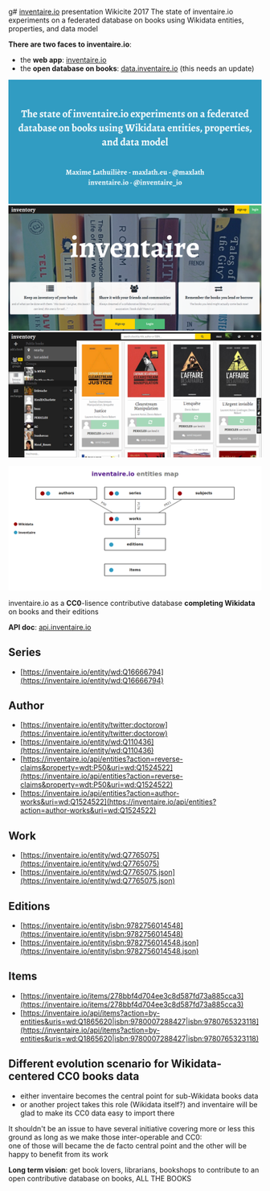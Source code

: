 g# [inventaire.io](https://inventaire.io) presentation Wikicite 2017
The state of inventaire.io experiments on a federated database on books using Wikidata entities, properties, and data model

**There are two faces to inventaire.io**:
* the **web app**: [inventaire.io](https://inventaire.io)
* the **open database on books**: [data.inventaire.io](https://data.inventaire.io) (this needs an update)

![1](https://raw.githubusercontent.com/inventaire/wikicite/gh-pages/screenshots/1.png)
![2](https://raw.githubusercontent.com/inventaire/wikicite/gh-pages/screenshots/2.png)
![3](https://raw.githubusercontent.com/inventaire/wikicite/gh-pages/screenshots/3.png)
<!-- ![4](https://raw.githubusercontent.com/inventaire/wikicite/gh-pages/screenshots/4.png) -->
![5](https://raw.githubusercontent.com/inventaire/wikicite/gh-pages/screenshots/5.png)

inventaire.io as a **CC0**-lisence contributive database **completing Wikidata** on books and their editions

**API doc**: [api.inventaire.io](https://api.inventaire.io/#/Entities)

## Series
* [https://inventaire.io/entity/wd:Q16666794](https://inventaire.io/entity/wd:Q16666794)

## Author
* [https://inventaire.io/entity/twitter:doctorow](https://inventaire.io/entity/twitter:doctorow)
* [https://inventaire.io/entity/wd:Q110436](https://inventaire.io/entity/wd:Q110436)
* [https://inventaire.io/api/entities?action=reverse-claims&property=wdt:P50&uri=wd:Q1524522](https://inventaire.io/api/entities?action=reverse-claims&property=wdt:P50&uri=wd:Q1524522)
* [https://inventaire.io/api/entities?action=author-works&uri=wd:Q1524522](https://inventaire.io/api/entities?action=author-works&uri=wd:Q1524522)

## Work
* [https://inventaire.io/entity/wd:Q7765075](https://inventaire.io/entity/wd:Q7765075)
* [https://inventaire.io/entity/wd:Q7765075.json](https://inventaire.io/entity/wd:Q7765075.json)

## Editions
* [https://inventaire.io/entity/isbn:9782756014548](https://inventaire.io/entity/isbn:9782756014548)
* [https://inventaire.io/entity/isbn:9782756014548.json](https://inventaire.io/entity/isbn:9782756014548.json)

## Items
* [https://inventaire.io/items/278bbf4d704ee3c8d587fd73a885cca3](https://inventaire.io/items/278bbf4d704ee3c8d587fd73a885cca3)
* [https://inventaire.io/api/items?action=by-entities&uris=wd:Q1865620|isbn:9780007288427|isbn:9780765323118](https://inventaire.io/api/items?action=by-entities&uris=wd:Q1865620|isbn:9780007288427|isbn:9780765323118)

## Different evolution scenario for Wikidata-centered CC0 books data
- either inventaire becomes the central point for sub-Wikidata books data
- or another project takes this role (Wikidata itself?) and inventaire will be glad to make its CC0 data easy to import there

It shouldn't be an issue to have several initiative covering more or less this ground as long as we make those inter-operable and CC0:<br>
one of those will became the de facto central point and the other will be happy to benefit from its work

**Long term vision**: get book lovers, librarians, bookshops to contribute to an open contributive database on books, ALL THE BOOKS

